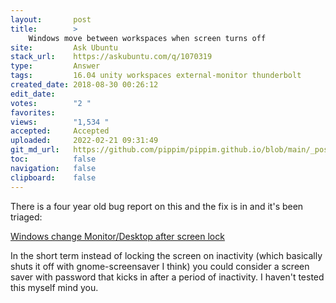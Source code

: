 ```yaml
---
layout:       post
title:        >
    Windows move between workspaces when screen turns off
site:         Ask Ubuntu
stack_url:    https://askubuntu.com/q/1070319
type:         Answer
tags:         16.04 unity workspaces external-monitor thunderbolt
created_date: 2018-08-30 00:26:12
edit_date:    
votes:        "2 "
favorites:    
views:        "1,534 "
accepted:     Accepted
uploaded:     2022-02-21 09:31:49
git_md_url:   https://github.com/pippim/pippim.github.io/blob/main/_posts/2018/2018-08-30-Windows-move-between-workspaces-when-screen-turns-off.md
toc:          false
navigation:   false
clipboard:    false
---
```


There is a four year old bug report on this and the fix is in and it's been triaged:

[Windows change Monitor/Desktop after screen lock][1]

In the short term instead of locking the screen on inactivity (which basically shuts it off with gnome-screensaver I think) you could consider a screen saver with password that kicks in after a period of inactivity. I haven't tested this myself mind you.

  [1]: https://bugs.launchpad.net/ubuntu/+source/unity/+bug/1295267
